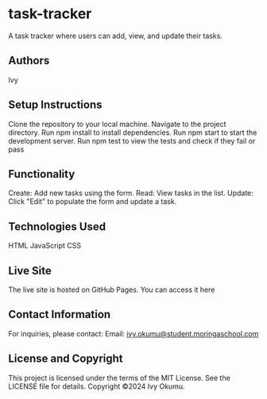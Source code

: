# task-tracker
A task tracker where users can add, view, and update their tasks.

## Authors
Ivy

## Setup Instructions
Clone the repository to your local machine.
Navigate to the project directory.
Run npm install to install dependencies.
Run npm start to start the development server.
Run npm test to view the tests and check if they fail or pass

## Functionality
Create: Add new tasks using the form.
Read: View tasks in the list.
Update: Click "Edit" to populate the form and update a task.

## Technologies Used
HTML
JavaScript
CSS


## Live Site
The live site is hosted on GitHub Pages. You can access it here 

## Contact Information
For inquiries, please contact:
Email: ivy.okumu@student.moringaschool.com

## License and Copyright
This project is licensed under the terms of the MIT License. See the LICENSE file for details.
Copyright ©2024 Ivy Okumu.
